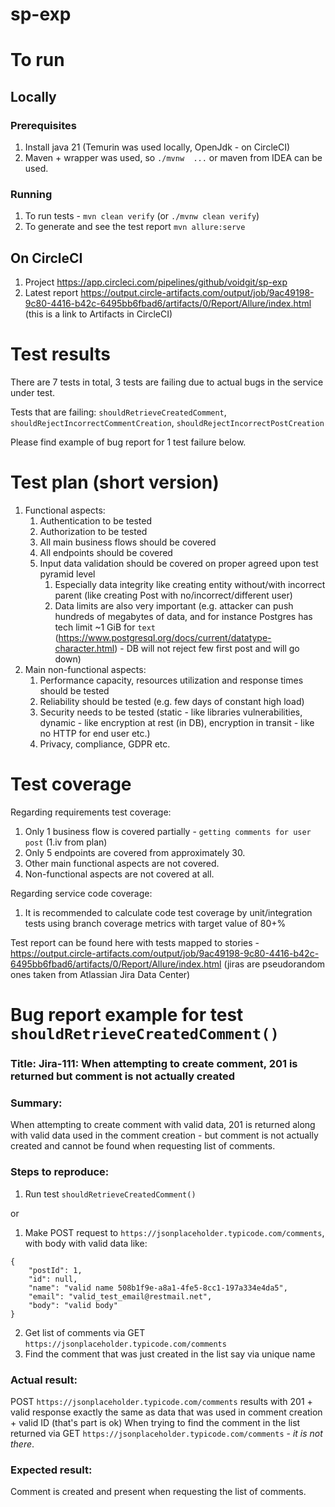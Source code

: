 # sp-exp


# To run
## Locally

### Prerequisites
1. Install java 21 (Temurin was used locally, OpenJdk - on CircleCI)
2. Maven + wrapper was used, so `./mvnw  ...` or maven from IDEA can be used.

### Running
1. To run tests - `mvn clean verify` (or `./mvnw clean verify`)
2. To generate and see the test report `mvn allure:serve`

## On CircleCI
1. Project https://app.circleci.com/pipelines/github/voidgit/sp-exp
2. Latest report https://output.circle-artifacts.com/output/job/9ac49198-9c80-4416-b42c-6495bb6fbad6/artifacts/0/Report/Allure/index.html 
(this is a link to Artifacts in CircleCI)

# Test results
There are 7 tests in total, 3 tests are failing due to actual bugs in the service under test.

Tests that are failing: `shouldRetrieveCreatedComment`, `shouldRejectIncorrectCommentCreation`, `shouldRejectIncorrectPostCreation`

Please find example of bug report for 1 test failure below.


# Test plan (short version)
1. Functional aspects:
   1. Authentication to be tested
   2. Authorization to be tested 
   3. All main business flows should be covered
   4. All endpoints should be covered
   5. Input data validation should be covered on proper agreed upon test pyramid level
      1. Especially data integrity like creating entity without/with incorrect parent (like creating Post with no/incorrect/different user)
      2. Data limits are also very important (e.g. attacker can push hundreds of megabytes of data, and for instance Postgres has tech limit ~1 GiB for `text` (https://www.postgresql.org/docs/current/datatype-character.html) - DB will not reject few first post and will go down)
2. Main non-functional aspects:
   1. Performance capacity, resources utilization and response times should be tested
   2. Reliability should be tested (e.g. few days of constant high load)
   3. Security needs to be tested (static - like libraries vulnerabilities, dynamic - like encryption at rest (in DB), encryption in transit - like no HTTP for end user etc.)
   4. Privacy, compliance, GDPR etc.

# Test coverage
Regarding requirements test coverage:
1. Only 1 business flow is covered partially - `getting comments for user post` (1.iv from plan)
2. Only 5 endpoints are covered from approximately 30.
3. Other main functional aspects are not covered.
4. Non-functional aspects are not covered at all.

Regarding service code coverage:
1. It is recommended to calculate code test coverage by unit/integration tests using branch coverage metrics with target value of 80+% 

Test report can be found here with tests mapped to stories - https://output.circle-artifacts.com/output/job/9ac49198-9c80-4416-b42c-6495bb6fbad6/artifacts/0/Report/Allure/index.html
(jiras are pseudorandom ones taken from Atlassian Jira Data Center)

# Bug report example for test `shouldRetrieveCreatedComment()`
### Title: Jira-111: When attempting to create comment, 201 is returned but comment is not actually created

### **Summary:**

When attempting to create comment with valid data, 201 is returned along with valid data used in the comment creation - 
but comment is not actually created and cannot be found when requesting list of comments.

### **Steps to reproduce:**

1. Run test `shouldRetrieveCreatedComment()`

or

1. Make POST request to `https://jsonplaceholder.typicode.com/comments`, with body with valid data like:
```
{
    "postId": 1,
    "id": null,
    "name": "valid name 508b1f9e-a8a1-4fe5-8cc1-197a334e4da5",
    "email": "valid_test_email@restmail.net",
    "body": "valid body"
}
```
2. Get list of comments via GET `https://jsonplaceholder.typicode.com/comments`
3. Find the comment that was just created in the list say via unique name

### **Actual result:**

POST `https://jsonplaceholder.typicode.com/comments` results with 201 + valid response exactly the same as data that was used in comment creation + valid ID (that's part is ok)
When trying to find the comment in the list returned via GET `https://jsonplaceholder.typicode.com/comments` - _it is not there_.

### **Expected result:**

Comment is created and present when requesting the list of comments.
